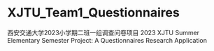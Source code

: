 # XJTU_Team1_Questionnaires
西安交通大学2023小学期二班一组调查问卷项目   2023 XJTU Summer Elementary Semester Project: A Questionnaires Research Application
